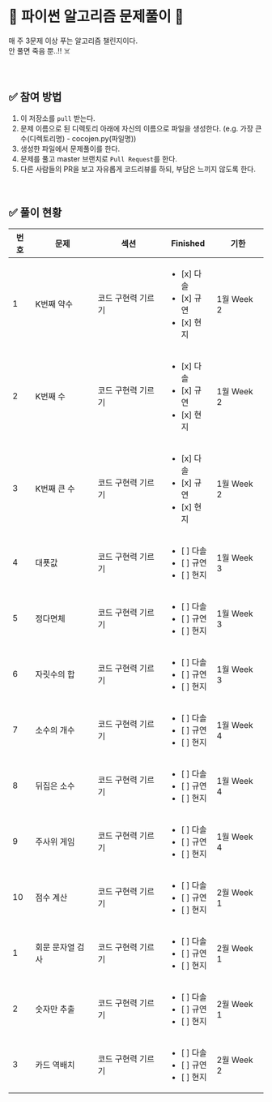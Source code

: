 # 💯 파이썬 알고리즘 문제풀이 📝
매 주 3문제 이상 푸는 알고리즘 챌린지이다.<br />
안 풀면 죽음 뿐..!!  :skull_and_crossbones:

<br />

## ✅ 참여 방법
1. 이 저장소를 `pull` 받는다.
2. 문제 이름으로 된 디렉토리 아래에 자신의 이름으로 파일을 생성한다. (e.g. 가장 큰 수(디렉토리명) - cocojen.py(파일명))
3. 생성한 파일에서 문제풀이를 한다.
4. 문제를 풀고 master 브랜치로 `Pull Request`를 한다.
5. 다른 사람들의 PR을 보고 자유롭게 코드리뷰를 하되, 부담은 느끼지 않도록 한다.

<br />

## ✅ 풀이 현황
| 번호  | 문제        | 섹션   | Finished | 기한 |
|-----|-----------|---------------|--------------------------|------------|
| 1   | K번째 약수    |  코드 구현력 기르기 | <ul><li>[x] 다솔</li><li>[x] 규연 </li><li>[x] 현지 </li></ul> | 1월 Week 2
| 2   | K번째 수     |  코드 구현력 기르기 | <ul><li>[x] 다솔</li><li>[x] 규연 </li><li>[x] 현지 </li></ul>   | 1월 Week 2
| 3   | K번째 큰 수   |  코드 구현력 기르기 | <ul><li>[x] 다솔</li><li>[x] 규연 </li><li>[x] 현지 </li></ul> |1월 Week 2
| 4   | 대푯값       |  코드 구현력 기르기 | <ul><li>[ ] 다솔</li><li>[ ] 규연 </li><li>[ ] 현지 </li></ul>     |1월 Week 3
| 5   | 정다면체      |  코드 구현력 기르기 | <ul><li>[ ] 다솔</li><li>[ ] 규연 </li><li>[ ] 현지 </li></ul>    |1월 Week 3
| 6   | 자릿수의 합    |  코드 구현력 기르기 | <ul><li>[ ] 다솔</li><li>[ ] 규연 </li><li>[ ] 현지 </li></ul>   |1월 Week 3
| 7   | 소수의 개수    |  코드 구현력 기르기 | <ul><li>[ ] 다솔</li><li>[ ] 규연 </li><li>[ ] 현지 </li></ul>   |1월 Week 4
| 8   | 뒤집은 소수    |  코드 구현력 기르기 | <ul><li>[ ] 다솔</li><li>[ ] 규연 </li><li>[ ] 현지 </li></ul>   |1월 Week 4
| 9   | 주사위 게임    |  코드 구현력 기르기 | <ul><li>[ ] 다솔</li><li>[ ] 규연 </li><li>[ ] 현지 </li></ul>   |1월 Week 4
| 10  | 점수 계산     |  코드 구현력 기르기 | <ul><li>[ ] 다솔</li><li>[ ] 규연 </li><li>[ ] 현지 </li></ul>   |2월 Week 1
| 1   | 회문 문자열 검사 |  코드 구현력 기르기 | <ul><li>[ ] 다솔</li><li>[ ] 규연 </li><li>[ ] 현지 </li></ul>   |2월 Week 1
| 2   | 숫자만 추출    |  코드 구현력 기르기 | <ul><li>[ ] 다솔</li><li>[ ] 규연 </li><li>[ ] 현지 </li></ul>   |2월 Week 1
| 3   | 카드 역배치    |  코드 구현력 기르기 | <ul><li>[ ] 다솔</li><li>[ ] 규연 </li><li>[ ] 현지 </li></ul>   |2월 Week 2

